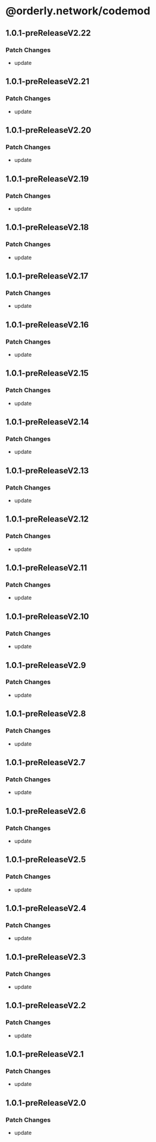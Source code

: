 # @orderly.network/codemod

## 1.0.1-preReleaseV2.22

### Patch Changes

- update

## 1.0.1-preReleaseV2.21

### Patch Changes

- update

## 1.0.1-preReleaseV2.20

### Patch Changes

- update

## 1.0.1-preReleaseV2.19

### Patch Changes

- update

## 1.0.1-preReleaseV2.18

### Patch Changes

- update

## 1.0.1-preReleaseV2.17

### Patch Changes

- update

## 1.0.1-preReleaseV2.16

### Patch Changes

- update

## 1.0.1-preReleaseV2.15

### Patch Changes

- update

## 1.0.1-preReleaseV2.14

### Patch Changes

- update

## 1.0.1-preReleaseV2.13

### Patch Changes

- update

## 1.0.1-preReleaseV2.12

### Patch Changes

- update

## 1.0.1-preReleaseV2.11

### Patch Changes

- update

## 1.0.1-preReleaseV2.10

### Patch Changes

- update

## 1.0.1-preReleaseV2.9

### Patch Changes

- update

## 1.0.1-preReleaseV2.8

### Patch Changes

- update

## 1.0.1-preReleaseV2.7

### Patch Changes

- update

## 1.0.1-preReleaseV2.6

### Patch Changes

- update

## 1.0.1-preReleaseV2.5

### Patch Changes

- update

## 1.0.1-preReleaseV2.4

### Patch Changes

- update

## 1.0.1-preReleaseV2.3

### Patch Changes

- update

## 1.0.1-preReleaseV2.2

### Patch Changes

- update

## 1.0.1-preReleaseV2.1

### Patch Changes

- update

## 1.0.1-preReleaseV2.0

### Patch Changes

- update
